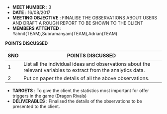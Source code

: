 * **MEET NUMBER** : 3
* **DATE** :  16/08/2017
* **MEETING OBJECTIVE** : FINALISE THE OBSERVATIONS ABOUT USERS AND DRAFT A ROUGH REPORT TO BE SHOWN TO THE CLIENT 
* **MEMBERS ATTENTED** : Yahnit(TEAM),Subramanyam(TEAM),Adrian(TEAM)
                       

**POINTS DISCUSSED**

SNO | POINTS DISCUSSED
---- | ----
1 | List all the individual ideas and observations about the relevant variables to extract from the analytics data.
2 | Put on paper the details of all the above observations.

* **TARGETS** : To give the client the statistics most important for offer triggers in the game (Dragon Rivals)
* **DELIVERABLES** : Finalised the details of the observations to be presented to the client.
